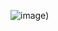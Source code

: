 ![image](https://spotify-github-profile.kittinanx.com/api/view.svg?uid=31yjqshhv5egc535d5soirdxrsbe&redirect=true][https://spotify-github-profile.kittinanx.com/api/view.svg?uid=31yjqshhv5egc535d5soirdxrsbe&cover_image=false&theme=default&show_offline=false&background_color=121212&interchange=true&bar_color=53b14f&bar_color_cover=true))
